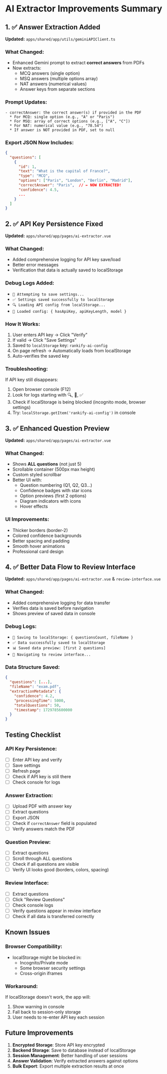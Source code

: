 # AI Extractor Improvements Summary

## 1. ✅ Answer Extraction Added
**Updated:** `apps/shared/app/utils/geminiAPIClient.ts`

### What Changed:
- Enhanced Gemini prompt to extract **correct answers** from PDFs
- Now extracts:
  - MCQ answers (single option)
  - MSQ answers (multiple options array)
  - NAT answers (numerical values)
  - Answer keys from separate sections

### Prompt Updates:
```
- correctAnswer: the correct answer(s) if provided in the PDF
  * For MCQ: single option (e.g., "A" or "Paris")
  * For MSQ: array of correct options (e.g., ["A", "C"])
  * For NAT: numerical value (e.g., "78.54")
  * If answer is NOT provided in PDF, set to null
```

### Export JSON Now Includes:
```json
{
  "questions": [
    {
      "id": 1,
      "text": "What is the capital of France?",
      "type": "MCQ",
      "options": ["Paris", "London", "Berlin", "Madrid"],
      "correctAnswer": "Paris",  // ← NOW EXTRACTED!
      "confidence": 4.5,
      ...
    }
  ]
}
```

## 2. ✅ API Key Persistence Fixed
**Updated:** `apps/shared/app/pages/ai-extractor.vue`

### What Changed:
- Added comprehensive logging for API key save/load
- Better error messages
- Verification that data is actually saved to localStorage

### Debug Logs Added:
- `💾 Attempting to save settings...`
- `✅ Settings saved successfully to localStorage`
- `🔍 Loading API config from localStorage...`
- `📝 Loaded config: { hasApiKey, apiKeyLength, model }`

### How It Works:
1. User enters API key → Click "Verify"
2. If valid → Click "Save Settings"
3. Saved to `localStorage` key: `rankify-ai-config`
4. On page refresh → Automatically loads from localStorage
5. Auto-verifies the saved key

### Troubleshooting:
If API key still disappears:
1. Open browser console (F12)
2. Look for logs starting with 🔍, 💾, ✅
3. Check if localStorage is being blocked (incognito mode, browser settings)
4. Try: `localStorage.getItem('rankify-ai-config')` in console

## 3. ✅ Enhanced Question Preview
**Updated:** `apps/shared/app/pages/ai-extractor.vue`

### What Changed:
- Shows **ALL questions** (not just 5)
- Scrollable container (500px max height)
- Custom styled scrollbar
- Better UI with:
  - Question numbering (Q1, Q2, Q3...)
  - Confidence badges with star icons
  - Option previews (first 2 options)
  - Diagram indicators with icons
  - Hover effects

### UI Improvements:
- Thicker borders (border-2)
- Colored confidence backgrounds
- Better spacing and padding
- Smooth hover animations
- Professional card design

## 4. ✅ Better Data Flow to Review Interface
**Updated:** `apps/shared/app/pages/ai-extractor.vue` & `review-interface.vue`

### What Changed:
- Added comprehensive logging for data transfer
- Verifies data is saved before navigation
- Shows preview of saved data in console

### Debug Logs:
- `💾 Saving to localStorage: { questionsCount, fileName }`
- `✅ Data successfully saved to localStorage`
- `📊 Saved data preview: [first 2 questions]`
- `🚀 Navigating to review interface...`

### Data Structure Saved:
```json
{
  "questions": [...],
  "fileName": "exam.pdf",
  "extractionMetadata": {
    "confidence": 4.2,
    "processingTime": 5000,
    "totalQuestions": 50,
    "timestamp": 1729785600000
  }
}
```

## Testing Checklist

### API Key Persistence:
- [ ] Enter API key and verify
- [ ] Save settings
- [ ] Refresh page
- [ ] Check if API key is still there
- [ ] Check console for logs

### Answer Extraction:
- [ ] Upload PDF with answer key
- [ ] Extract questions
- [ ] Export JSON
- [ ] Check if `correctAnswer` field is populated
- [ ] Verify answers match the PDF

### Question Preview:
- [ ] Extract questions
- [ ] Scroll through ALL questions
- [ ] Check if all questions are visible
- [ ] Verify UI looks good (borders, colors, spacing)

### Review Interface:
- [ ] Extract questions
- [ ] Click "Review Questions"
- [ ] Check console logs
- [ ] Verify questions appear in review interface
- [ ] Check if all data is transferred correctly

## Known Issues

### Browser Compatibility:
- localStorage might be blocked in:
  - Incognito/Private mode
  - Some browser security settings
  - Cross-origin iframes

### Workaround:
If localStorage doesn't work, the app will:
1. Show warning in console
2. Fall back to session-only storage
3. User needs to re-enter API key each session

## Future Improvements

1. **Encrypted Storage**: Store API key encrypted
2. **Backend Storage**: Save to database instead of localStorage
3. **Session Management**: Better handling of user sessions
4. **Answer Validation**: Verify extracted answers against options
5. **Bulk Export**: Export multiple extraction results at once
